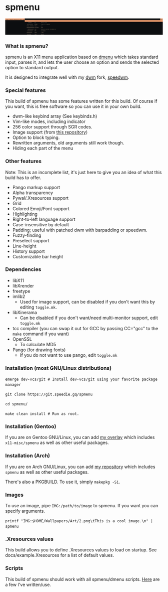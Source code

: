 # spmenu
![image](/docs/preview.png)

### What is spmenu?

spmenu is an X11 menu application based on
[dmenu](https://tools.suckless.org/dmenu) which takes standard input, parses
it, and lets the user choose an option and sends the
selected option to standard output.

It is designed to integrate well with my [dwm](https://dwm.suckless.org) fork, [speedwm](https://codeberg.org/speedie/speedwm).

### Special features

This build of spmenu has some features written for this build.
Of course if you want, this is free software so you can use it in your own build.

- dwm-like keybind array (See keybinds.h)
- Vim-like modes, including indicator
- 256 color support through SGR codes.
- Image support (from [this repository](https://github.com/Cloudef/dmenu-pango-imlib))
- Option to block typing.
- Rewritten arguments, old arguments still work though.
- Hiding each part of the menu

### Other features

Note: This is an incomplete list, it's just here to give you an idea of what this build has to offer.

- Pango markup support
- Alpha transparency
- Pywal/.Xresources support
- Grid
- Colored Emoji/Font support
- Highlighting
- Right-to-left language support
- Case-insensitive by default
- Padding; useful with patched dwm with barpadding or speedwm.
- Fuzzy-finding
- Preselect support
- Line-height
- History support
- Customizable bar height

### Dependencies

- libX11
- libXrender
- freetype
- imlib2
  - Used for image support, can be disabled if you don't want this by editing `toggle.mk`.
- libXinerama
  - Can be disabled if you don't want/need multi-monitor support, edit `toggle.mk`
- tcc compiler (you can swap it out for GCC by passing CC="gcc" to the `make` command if you want)
- OpenSSL
  - To calculate MD5
- Pango (for drawing fonts)
  - If you do not want to use pango, edit `toggle.mk`

### Installation (most GNU/Linux distributions)

`emerge dev-vcs/git # Install dev-vcs/git using your favorite package manager`

`git clone https://git.speedie.gq/spmenu`

`cd spmenu/`

`make clean install # Run as root.`

### Installation (Gentoo)

If you are on Gentoo GNU/Linux, you can add
[my overlay](https://git.speedie.gq/speedie-overlay) which includes
`x11-misc/spmenu` as well as other useful packages.

### Installation (Arch)

If you are on Arch GNU/Linux, you can add
[my repository](https://git.speedie.gq/speedie-repository) which includes
`spmenu` as well as other useful packages.

There's also a PKGBUILD. To use it, simply `makepkg -Si`.

### Images

To use an image, pipe `IMG:/path/to/image` to spmenu. If you want you can specify arguments.

`printf "IMG:$HOME/Wallpapers/Art/2.png\tThis is a cool image.\n" | spmenu`

### .Xresources values

This build allows you to define .Xresources values to load on startup. See docs/example.Xresources for a list of default values.

### Scripts

This build of spmenu should work with all spmenu/dmenu scripts. [Here](https://codeberg.org/speedie/speedwm-extras) are a few I've written/use.
